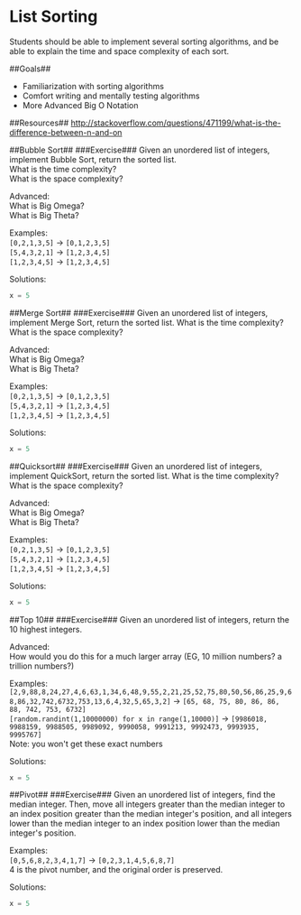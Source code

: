 List Sorting
==============
Students should be able to implement several sorting algorithms, and be able to explain the time and space complexity of each sort.  

##Goals##

* Familiarization with sorting algorithms
* Comfort writing and mentally testing algorithms
* More Advanced Big O Notation

##Resources##
http://stackoverflow.com/questions/471199/what-is-the-difference-between-n-and-on  

##Bubble Sort##
###Exercise###
Given an unordered list of integers, implement Bubble Sort, return the sorted list.  
What is the time complexity?  
What is the space complexity?  

Advanced:  
What is Big Omega?  
What is Big Theta?  

Examples:  
`[0,2,1,3,5]` -> `[0,1,2,3,5]`  
`[5,4,3,2,1]` -> `[1,2,3,4,5]`  
`[1,2,3,4,5]` -> `[1,2,3,4,5]`  


Solutions:  
```python
x = 5
```

##Merge Sort##
###Exercise###
Given an unordered list of integers, implement Merge Sort, return the sorted list.
What is the time complexity?  
What is the space complexity?  

Advanced:  
What is Big Omega?  
What is Big Theta?  


Examples:  
`[0,2,1,3,5]` -> `[0,1,2,3,5]`  
`[5,4,3,2,1]` -> `[1,2,3,4,5]`  
`[1,2,3,4,5]` -> `[1,2,3,4,5]`  

Solutions:  
```python
x = 5
```

##Quicksort##
###Exercise###
Given an unordered list of integers, implement QuickSort, return the sorted list.
What is the time complexity?  
What is the space complexity?  

Advanced:  
What is Big Omega?  
What is Big Theta?  

Examples:  
`[0,2,1,3,5]` -> `[0,1,2,3,5]`  
`[5,4,3,2,1]` -> `[1,2,3,4,5]`  
`[1,2,3,4,5]` -> `[1,2,3,4,5]`  

Solutions:  
```python
x = 5
```

##Top 10##
###Exercise###
Given an unordered list of integers, return the 10 highest integers.

Advanced:  
How would you do this for a much larger array (EG, 10 million numbers? a trillion numbers?)


Examples:  
`[2,9,88,8,24,27,4,6,63,1,34,6,48,9,55,2,21,25,52,75,80,50,56,86,25,9,68,86,32,742,6732,753,13,6,4,32,5,65,3,2]` 
-> `[65, 68, 75, 80, 86, 86, 88, 742, 753, 6732]`  
`[random.randint(1,10000000) for x in range(1,10000)]` -> `[9986018, 9988159, 9988505, 9989092, 9990058, 9991213, 9992473, 9993935, 9995767]`  
Note: you won't get these exact numbers  

Solutions:  
```python
x = 5
```

##Pivot##
###Exercise###
Given an unordered list of integers, find the median integer. Then, move all integers greater than the median integer to an index position greater than the median integer's position, and all integers lower than the median integer to an index position lower than the median integer's position.


Examples:  
`[0,5,6,8,2,3,4,1,7]` -> `[0,2,3,1,4,5,6,8,7]`  
4 is the pivot number, and the original order is preserved.


Solutions:  
```python
x = 5
```
